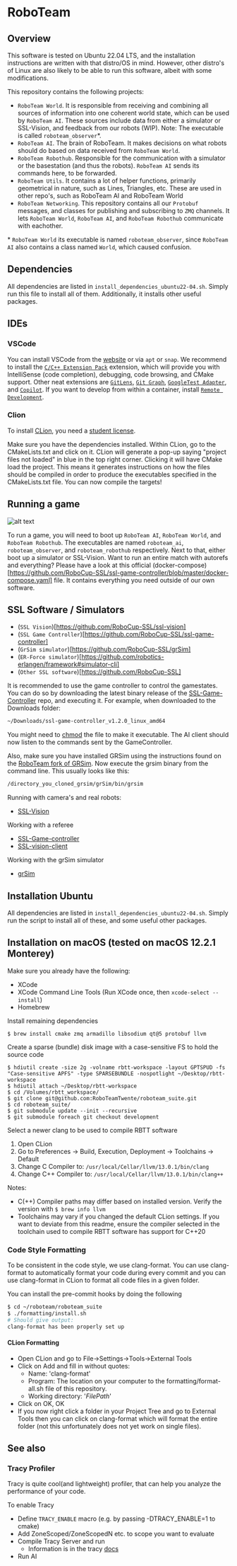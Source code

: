 # RoboTeam

## Overview
This software is tested on Ubuntu 22.04 LTS, and the installation instructions are written with that distro/OS in mind. However, other distro's of Linux are also likely to be able to run this software, albeit with some modifications.

This repository contains the following projects:

- `RoboTeam World`. It is responsible from receiving and combining all sources of information into one coherent world state, which can be used by `RoboTeam AI`. These sources include data from either a simulator or SSL-Vision, and feedback from our robots (WIP). Note: The executable is called `roboteam_observer`*. 
- `RoboTeam AI`. The brain of RoboTeam. It makes decisions on what robots should do based on data received from `RoboTeam World`.
- `RoboTeam Robothub`. Responsible for the communication with a simulator or the basestation (and thus the robots). `RoboTeam AI` sends its commands here, to be forwarded.
- `RoboTeam Utils`. It contains a lot of helper functions, primarily geometrical in nature, such as Lines, Triangles, etc. These are used in other repo's, such as RoboTeam AI and RoboTeam World
- `RoboTeam Networking`. This repository contains all our `Protobuf` messages, and classes for publishing and subscribing to `ZMQ` channels. It lets `RoboTeam World`, `RoboTeam AI`, and `RoboTeam Robothub` communicate with eachother. 

\* `RoboTeam World` its executable is named `roboteam_observer`, since `RoboTeam AI` also contains a class named `World`, which caused confusion.



## Dependencies
All dependencies are listed in `install_dependencies_ubuntu22-04.sh`. Simply run this file to install all of them. Additionally, it installs other useful packages.

## IDEs
### VSCode
You can install VSCode from the [website](https://code.visualstudio.com/download) or via `apt` or `snap`. We recommend to install the [`C/C++ Extension Pack`](https://marketplace.visualstudio.com/items?itemName=ms-vscode.cpptools-extension-pack) extension, which will provide you with IntelliSense (code completion), debugging, code browsing, and CMake support. Other neat extensions are [`GitLens`](https://marketplace.visualstudio.com/items?itemName=eamodio.gitlens), [`Git Graph`](https://marketplace.visualstudio.com/items?itemName=mhutchie.git-graph), [`GoogleTest Adapter`](https://marketplace.visualstudio.com/items?itemName=DavidSchuldenfrei.gtest-adapter), and [`Copilot`](https://marketplace.visualstudio.com/items?itemName=GitHub.copilot). If you want to develop from within a container, install [`Remote Development`](https://marketplace.visualstudio.com/items?itemName=ms-vscode-remote.vscode-remote-extensionpack).

### Clion
To install [CLion](https://www.jetbrains.com/clion/), you need a [student license](https://www.jetbrains.com/community/education/#students/).

Make sure you have the dependencies installed. Within CLion, go to the CMakeLists.txt and click on it. CLion will generate a pop-up saying "project files not loaded" in blue in the top right corner. Clicking it will have CMake load the project. This means it generates instructions on how the files should be compiled in order to produce the executables specified in the CMakeLists.txt file. You can now compile the targets!

## Running a game
![alt text](readme_images/rtt_software_stack.png)

To run a game, you will need to boot up `RoboTeam AI`, `RoboTeam World`, and `RoboTeam Robothub`. The executables are named `roboteam_ai`, `roboteam_observer`, and `roboteam_robothub` respectively. Next to that, either boot up a simulator or SSL-Vision. Want to run an entire match with autorefs and everything? Please have a look at this official (docker-compose)[https://github.com/RoboCup-SSL/ssl-game-controller/blob/master/docker-compose.yaml] file. It contains everything you need outside of our own software.
 
## SSL Software / Simulators
* (`SSL Vision`)[https://github.com/RoboCup-SSL/ssl-vision]
* (`SSL Game Controller`)[https://github.com/RoboCup-SSL/ssl-game-controller]
* (`GrSim simulator`)[https://github.com/RoboCup-SSL/grSim]
* (`ER-Force simulator`)[https://github.com/robotics-erlangen/framework#simulator-cli]
* (`Other SSL software`)[https://github.com/RoboCup-SSL]

It is recommended to use the game controller to control the gamestates. You can do so by downloading the latest binary release of the [SSL-Game-Controller](https://github.com/RoboCup-SSL/ssl-game-controller) repo, and executing it. For example, when downloaded to the Downloads folder:

```bash
~/Downloads/ssl-game-controller_v1.2.0_linux_amd64
```

You might need to [chmod](https://www.howtoforge.com/tutorial/linux-chmod-command/) the file to make it executable. The AI client should now listen to the commands sent by the GameController.

Also, make sure you have installed GRSim using the instructions found on the [RoboTeam fork of GRSim](https://github.com/RoboTeamTwente/grSim). Now execute the grsim binary from the command line. This usually looks like this:

```bash
/directory_you_cloned_grsim/grSim/bin/grsim
```






Running with camera's and real robots:

- [SSL-Vision](https://github.com/RoboCup-SSL/ssl-vision)

Working with a referee

- [SSL-Game-controller](https://github.com/RoboCup-SSL/ssl-game-controller)
- [SSL-vision-client](https://github.com/RoboCup-SSL/ssl-vision-client)

Working with the grSim simulator

- [grSim](https://github.com/RoboTeamTwente/grSim)






## Installation Ubuntu
All dependencies are listed in `install_dependencies_ubuntu22-04.sh`. Simply run the script to install all of these, and some useful other packages.

## Installation on macOS (tested on macOS 12.2.1 Monterey)
Make sure you already have the following:
- XCode
- XCode Command Line Tools (Run XCode once, then `xcode-select --install`)
- Homebrew

Install remaining dependencies
```
$ brew install cmake zmq armadillo libsodium qt@5 protobuf llvm
```

Create a sparse (bundle) disk image with a case-sensitive FS to hold the source code
```
$ hdiutil create -size 2g -volname rbtt-workspace -layout GPTSPUD -fs "Case-sensitive APFS" -type SPARSEBUNDLE -nospotlight ~/Desktop/rbtt-workspace
$ hdiutil attach ~/Desktop/rbtt-workspace
$ cd /Volumes/rbtt_workspace/
$ git clone git@github.com:RoboTeamTwente/roboteam_suite.git
$ cd roboteam_suite/
$ git submodule update --init --recursive
$ git submodule foreach git checkout development
```

Select a newer clang to be used to compile RBTT software

1. Open CLion
2. Go to Preferences -> Build, Execution, Deployment -> Toolchains -> Default
3. Change C Compiler to:  `/usr/local/Cellar/llvm/13.0.1/bin/clang`
4. Change C++ Compiler to: `/usr/local/Cellar/llvm/13.0.1/bin/clang++`

Notes:
* C(++) Compiler paths may differ based on installed version. Verify the version with `$ brew info llvm`
* Toolchains may vary if you changed the default CLion settings. If you want to deviate from this readme, ensure the compiler selected in the toolchain used to compile RBTT software has support for C++20 



### Code Style Formatting
To be consistent in the code style, we use clang-format. You can use clang-format to automatically format your code during every commit and you can use clang-format in CLion to format all code files in a given folder.

You can install the pre-commit hooks by doing the following

```bash
$ cd ~/roboteam/roboteam_suite
$ ./formatting/install.sh
# Should give output:
clang-format has been properly set up
```

#### CLion Formatting

- Open CLion and go to File->Settings->Tools->External Tools
- Click on Add and fill in without quotes: 
  - Name: 'clang-format'
  - Program: The location on your computer to the formatting/format-all.sh file of this repository.
  - Working directory: '$FilePath$'
- Click on OK, OK
- If you now right click a folder in your Project Tree and go to External Tools then you can click on clang-format which will format the entire folder (not this unfortunately does not yet work on single files).

## See also

### Tracy Profiler
Tracy is quite cool(and lightweight) profiler, that can help you analyze the performance of your code.

To enable Tracy
- Define `TRACY_ENABLE` macro (e.g. by passing -DTRACY_ENABLE=1 to cmake)
- Add ZoneScoped/ZoneScopedN etc. to scope you want to evaluate
- Compile Tracy Server and run
  - Information is in the tracy [docs](https://github.com/wolfpld/tracy)
- Run AI


